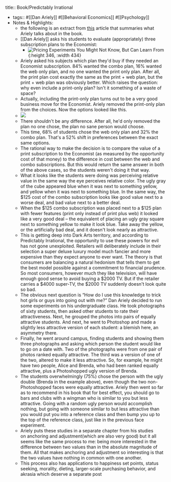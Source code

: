 title:: Book/Predictably Irrational

- tags:: #[[Dan Ariely]] #[[Behavioral Economics]] #[[Psychology]]
- Notes & Highlights:
	- the following is an extract from [this](https://www.lesswrong.com/posts/kjArXFinD3deRZNRu/blue-and-yellow-tinted-choices) article that summaries what Ariely talks about in the book.
	- [[Dan Ariely]] asks his students to evaluate (appropriately) three subscription plans to the Economist:
		- ![Pricing Experiments You Might Not Know, But Can Learn From](https://cxl.com/wp-content/uploads/2011/10/economistpricing-1.jpg){:height 346, :width 434}
	- Ariely asked his subjects which plan they'd buy if they needed an Economist subscription. 84% wanted the combo plan, 16% wanted the web only plan, and no one wanted the print only plan. After all, the print plan cost exactly the same as the print + web plan, but the print + web plan was obviously better. Which raises the question: why even include a print-only plan? Isn't it something of a waste of space?
	- Actually, including the print-only plan turns out to be a very good business move for the Economist. Ariely removed the print-only plan from the choices. Now the options looked like this.
	- ![](https://cxl.com/wp-content/uploads/2011/10/economistpricing2.jpg)
	- There shouldn't be any difference. After all, he'd only removed the plan no one chose, the plan no sane person would choose.
	- This time, 68% of students chose the web only plan and 32% the combo plan. That's a 52% shift in preferences between the exact same options.
	- The rational way to make the decision is to compare the value of a print subscription to the Economist (as measured by the opportunity cost of that money) to the difference in cost between the web and combo subscriptions. But this would return the same answer in both of the above cases, so the students weren't doing it that way.
	- What it looks like the students were doing was perceiving relative value in the same way the eye perceives relative color. The ugly gray of the cube appeared blue when it was next to something yellow, and yellow when it was next to something blue. In the same way, the $125 cost of the combo subscription looks like good value next to a worse deal, and bad value next to a better deal.
	- When the $125 combo subscription was placed next to a $125 plan with fewer features (print only instead of print plus web) it looked like a very good deal – the equivalent of placing an ugly gray square next to something yellow to make it look blue. Take away the yellow, or the artificially bad deal, and it doesn't look nearly as attractive.
	- This is getting deep into Dark Arts territory, and according to Predictably Irrational, the opportunity to use these powers for evil has not gone unexploited. Retailers will deliberately include in their selection a super deluxe luxury model much fancier and more expensive than they expect anyone to ever want. The theory is that consumers are balancing a natural hedonism that tells them to get the best model possible against a commitment to financial prudence. So most consumers, however much they like television, will have enough good sense to avoid buying a $2000 TV. But if the retailer carries a $4000 super-TV, the $2000 TV suddenly doesn't look quite so bad.
	- The obvious next question is “How do I use this knowledge to trick hot girls or guys into going out with me?” Dan Ariely decided to run some experiments on his undergraduate class. He took photographs of sixty students, then asked other students to rate their attractiveness. Next, he grouped the photos into pairs of equally attractive students. And next, he went to Photoshop and made a slightly less attractive version of each student: a blemish here, an asymmetry there.
	- Finally, he went around campus, finding students and showing them three photographs and asking which person the student would like to go on a date with. Two of the photographs were from one pair of photos ranked equally attractive. The third was a version of one of the two, altered to make it less attractive. So, for example, he might have two people, Alice and Brenda, who had been ranked equally attractive, plus a Photoshopped ugly version of Brenda.
	- The students overwhelmingly (75%) chose the person with the ugly double (Brenda in the example above), even though the two non-Photoshopped faces were equally attractive. Ariely then went so far as to recommend in his book that for best effect, you should go to bars and clubs with a wingman who is similar to you but less attractive. Going with a random ugly person would accomplish nothing, but going with someone similar to but less attractive than you would put you into a reference class and then bump you up to the top of the reference class, just like in the previous face experiment.
	- Ariely puts these studies in a separate chapter from his studies on anchoring and adjustment(which are also very good) but it all seems like the same process to me: being more interested in the difference between two values than in the absolute magnitude of them. All that makes anchoring and adjustment so interesting is that the two values have nothing in common with one another.
	- This process also has applications to happiness set points, status seeking, morality, dieting, larger-scale purchasing behavior, and akrasia which deserve a separate post